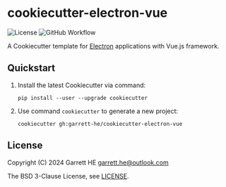 # cookiecutter-electron-vue

![License](https://img.shields.io/github/license/garrett-he/cookiecutter-electron-vue)
![GitHub Workflow](https://img.shields.io/github/actions/workflow/status/garrett-he/cookiecutter-electron-vue/ubuntu-jammy.yml)

A Cookiecutter template for [Electron][1] applications with Vue.js framework.

## Quickstart

1. Install the latest Cookiecutter via command:
    ```
    pip install --user --upgrade cookiecutter
    ```

2. Use command `cookiecutter` to generate a new project:
    ```
    cookiecutter gh:garrett-he/cookiecutter-electron-vue
    ```

## License

Copyright (C) 2024 Garrett HE <garrett.he@outlook.com>

The BSD 3-Clause License, see [LICENSE](./LICENSE).

[1]: https://www.electronjs.org/
